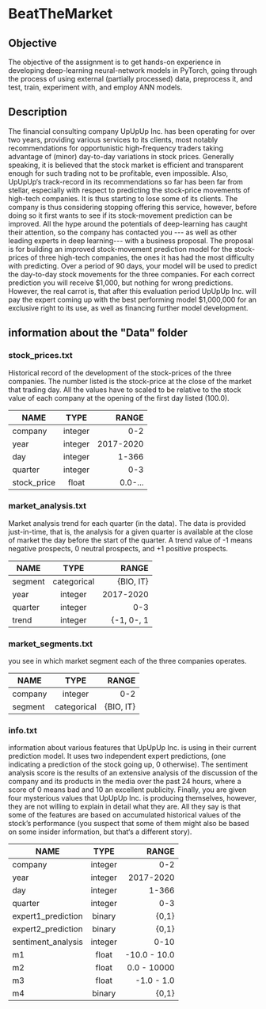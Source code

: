# BeatTheMarket

## Objective

The objective of the assignment is to get hands-on experience in developing deep-learning
neural-network models in PyTorch, going through the process of using external (partially
processed) data, preprocess it, and test, train, experiment with, and employ ANN models.

## Description
The financial consulting company UpUpUp Inc. has been operating for over two years, providing various services to its clients, most notably recommendations for opportunistic high-frequency traders taking advantage of (minor) day-to-day variations in stock prices.
Generally speaking, it is believed that the stock market is efficient and transparent enough for such trading not to be profitable, even impossible. Also, UpUpUp‘s track-record in its recommendations so far has been far from stellar, especially with respect to predicting the stock-price movements of high-tech companies. It is thus starting to lose some of its clients.
The company is thus considering stopping offering this service, however, before doing so it
first wants to see if its stock-movement prediction can be improved. All the hype around the
potentials of deep-learning has caught their attention, so the company has contacted you ---
as well as other leading experts in deep learning--- with a business proposal.
The proposal is for building an improved stock-movement prediction model for the stock-
prices of three high-tech companies, the ones it has had the most difficulty with predicting.
Over a period of 90 days, your model will be used to predict the day-to-day stock
movements for the three companies. For each correct prediction you will receive $1,000,
but nothing for wrong predictions. However, the real carrot is, that after this evaluation
period UpUpUp Inc. will pay the expert coming up with the best performing model
$1,000,000 for an exclusive right to its use, as well as financing further model development.

## information about the "Data" folder

### stock_prices.txt
Historical record of the development of the stock-prices of the three companies. The number listed is the stock-price at the close of the market that trading day. All the values have to scaled to be relative to the stock value of each company at the opening of the first day listed (100.0).

| NAME    |      TYPE      |  RANGE |
|---------|:--------------:|-------:|
| company |    integer     |   0-2  |
| year    |    integer     |2017-2020|
| day     |    integer     | 1-366  |
| quarter |    integer     |  0-3   |
| stock_price  |   float   | 0.0-...|

### market_analysis.txt
Market analysis trend for each quarter (in 
the data). The data is provided just-in-time, that is, the analysis for a given quarter is 
available at the close of market the day before the start of the quarter. A trend value 
of -1 means negative prospects, 0 neutral prospects, and +1 positive prospects.

| NAME    |      TYPE      |  RANGE |
|---------|:--------------:|-------:|
| segment |   categorical  |{BIO, IT}|
| year    |    integer     |2017-2020|
| quarter |    integer     |  0-3   |
| trend   |   integer   | {-1, 0-, 1|

### market_segments.txt
you see in which market segment each of the three companies operates.

| NAME    |      TYPE      |  RANGE |
|---------|:--------------:|-------:|
| company |    integer     |   0-2  |
| segment |   categorical  |{BIO, IT}|

### info.txt
information about various features that UpUpUp Inc. is 
using in their current prediction model. It uses two independent expert predictions, 
(one indicating a prediction of the stock going up, 0 otherwise). The sentiment 
analysis score is the results of an extensive analysis of the discussion of the company 
and its products in the media over the past 24 hours, where a score of 0 means bad 
and 10 an excellent publicity. Finally, you are given four mysterious values that 
UpUpUp Inc. is producing themselves, however, they are not willing to explain in 
detail what they are. All they say is that some of the features are based on 
accumulated historical values of the stock’s performance (you suspect that some of 
them might also be based on some insider information, but that‘s a different story).

| NAME    |      TYPE      |  RANGE |
|---------|:--------------:|-------:|
| company |    integer     |   0-2  |
| year    |    integer     |2017-2020|
| day     |    integer     |  1-366 |
| quarter |    integer     |   0-3  |
| expert1_prediction|binary|  {0,1} |
| expert2_prediction|binary|  {0,1} |
| sentiment_analysis|integer|  0-10 |
| m1      |     float      |-10.0 - 10.0|
| m2      |     float      |0.0 - 10000|
| m3      |     float      |-1.0 - 1.0|
| m4      |     binary     |  {0,1} |
